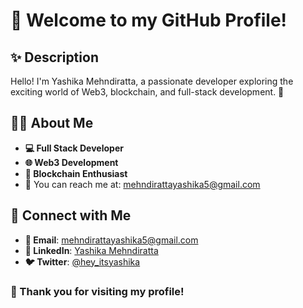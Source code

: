 # 🌟 Welcome to my GitHub Profile!  

## ✨ Description  
Hello! I'm Yashika Mehndiratta, a passionate developer exploring the exciting world of Web3, blockchain, and full-stack development. 🚀  

## 👩‍💻 About Me  
- **💻 Full Stack Developer**  
- **🌐 Web3 Development**  
- **🔗 Blockchain Enthusiast**  
- 📧 You can reach me at: mehndirattayashika5@gmail.com  

## 🤝 Connect with Me  
- **📩 Email**: mehndirattayashika5@gmail.com  
- **🔗 LinkedIn**: [Yashika Mehndiratta](https://www.linkedin.com/in/yashika-mehndiratta-694268248/)  
- **🐦 Twitter**: [@hey_itsyashika](https://x.com/hey_itsyashika)  

### 🙏 Thank you for visiting my profile!
